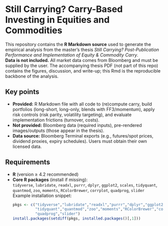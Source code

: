 # Still Carrying? Carry-Based Investing in Equities and Commodities

This repository contains the **R Markdown source** used to generate the empirical analysis from the master’s thesis *Still Carrying? Post-Publication Performance and Implementation of Equity & Commodity Carry*.  
**Data is not included.** All market data comes from Bloomberg and must be supplied by the user. The accompanying thesis PDF (not part of this repo) contains the figures, discussion, and write-up; this Rmd is the reproducible backbone of the analysis.

## Key points

- **Provided:** R Markdown file with all code to (re)compute carry, build portfolios (long-short, long-only, blends with FF3/momentum), apply risk controls (risk parity, volatility targeting), and evaluate implementation frictions (turnover, costs).  
- **Not provided:** Bloomberg data (required inputs), pre-rendered images/outputs (those appear in the thesis).  
- **Data source:** Bloomberg Terminal exports (e.g., futures/spot prices, dividend proxies, expiry schedules). Users must obtain their own licensed data.

## Requirements

- **R** (version ≥ 4.2 recommended)  
- **Core R packages** (install if missing):  
  `tidyverse`, `lubridate`, `readxl`, `purrr`, `dplyr`, `ggplot2`, `scales`, `tidyquant`, `quantmod`, `zoo`, `moments`, `RColorBrewer`, `corrplot`, `quadprog`, `slider`  
  Example installation snippet:
  ```r
  pkgs <- c("tidyverse","lubridate","readxl","purrr","dplyr","ggplot2","scales",
            "tidyquant","quantmod","zoo","moments","RColorBrewer","corrplot",
            "quadprog","slider")
  install.packages(setdiff(pkgs, installed.packages()[,1]))
